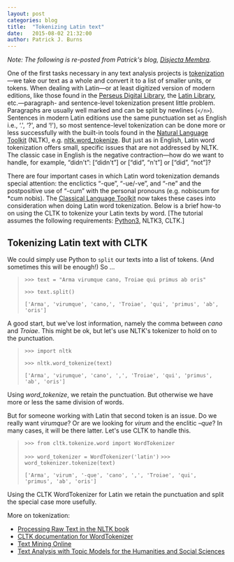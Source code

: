 ```yaml
---
layout: post
categories: blog
title:  "Tokenizing Latin text"
date:   2015-08-02 21:32:00
author: Patrick J. Burns
---
```


*Note: The following is re-posted from Patrick's blog, [Disjecta Membra](https://disiectamembra.wordpress.com/2015/08/01/tokenizing-latin-text/).*

One of the first tasks necessary in any text analysis projects is [tokenization](http://nlp.stanford.edu/IR-book/html/htmledition/tokenization-1.html)—we take our text as a whole and convert it to a list of smaller units, or tokens. When dealing with Latin—or at least digitized version of modern editions, like those found in the [Perseus Digital Library](http://www.perseus.tufts.edu/hopper/collection?collection=Perseus:collection:Greco-Roman), the [Latin Library](http://www.thelatinlibrary.com/), etc.—paragraph- and sentence-level tokenization present little problem. Paragraphs are usually well marked and can be split by newlines (`</n>`). Sentences in modern Latin editions use the same punctuation set as English i.e., ‘.', ‘?', and ‘!'), so most sentence-level tokenization can be done more or less successfully with the built-in tools found in the [Natural Language Toolkit](http://www.nltk.org/) (NLTK), e.g. [nltk.word_tokenize](http://www.nltk.org/api/nltk.tokenize.html). But just as in English, Latin word tokenization offers small, specific issues that are not addressed by NLTK. The classic case in English is the negative contraction—how do we want to handle, for example, “didn't”: [“didn't”] or [“did”, “n't”] or [“did”, “not”]?

There are four important cases in which Latin word tokenization demands special attention: the enclictics “-que”, “-ue/-ve”, and “-ne” and the postpositive use of “-cum” with the personal pronouns (e.g. nobiscum for *cum nobis). The [Classical Language Toolkit](https://github.com/kylepjohnson/cltk) now takes these cases into consideration when doing Latin word tokenization. Below is a brief how-to on using the CLTK to tokenize your Latin texts by word. [The tutorial assumes the following requirements: [Python3](https://www.python.org/download/releases/3.0/), NLTK3, CLTK.]

## Tokenizing Latin text with CLTK
We could simply use Python to `split` our texts into a list of tokens. (And sometimes this will be enough!) So …

> `>>> text = "Arma virumque cano, Troiae qui primus ab oris"`
>
> `>>> text.split()`
>
> `['Arma', 'virumque', 'cano,', 'Troiae', 'qui', 'primus', 'ab', 'oris']`

A good start, but we've lost information, namely the comma between *cano* and *Troiae*. This might be ok, but let's use NLTK's tokenizer to hold on to the punctuation.

> `>>> import nltk`
>
> `>>> nltk.word_tokenize(text)`
>
> `['Arma', 'virumque', 'cano', ',', 'Troiae', 'qui', 'primus', 'ab', 'oris']`

Using *word_tokenize*, we retain the punctuation. But otherwise we have more or less the same division of words.

But for someone working with Latin that second token is an issue. Do we really want *virumque*? Or are we looking for *virum* and the enclitic *–que*? In many cases, it will be there latter. Let's use CLTK to handle this.

> `>>> from cltk.tokenize.word import WordTokenizer`
>
> `>>> word_tokenizer = WordTokenizer('latin')`
> `>>> word_tokenizer.tokenize(text)`
>
> `['Arma', 'virum', '-que', 'cano', ',', 'Troiae', 'qui', 'primus', 'ab', 'oris']`

Using the CLTK WordTokenizer for Latin we retain the punctuation and split the special case more usefully.

More on tokenization:

* [Processing Raw Text in the NLTK book](http://www.nltk.org/book/ch03.html)
* [CLTK documentation for WordTokenizer](http://classical-language-toolkit.readthedocs.org/en/latest/latin.html#word-tokenization)
* [Text Mining Online](http://textminingonline.com/dive-into-nltk-part-ii-sentence-tokenize-and-word-tokenize)
* [Text Analysis with Topic Models for the Humanities and Social Sciences](https://de.dariah.eu/tatom/preprocessing.html#tokenizing)
